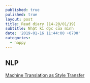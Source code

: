 ```yaml
---
published: true
pulished: true
layout: post
title: Read diary (14-20/01/19)
subtitle: Nhật kí đọc của mình
date: '2019-01-16 11:44:00 +0700'
categories:
  - happy
---
```

## NLP
[Machine Translation as Style Transfer](http://machineslearner.com/blog/2017/11/08/mt-as-style-transfer/)
